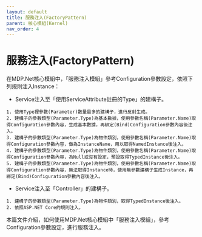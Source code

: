 ```yaml
---
layout: default
title: 服務注入(FactoryPattern)
parent: 核心模組(Kernel)
nav_order: 4
---
```


# 服務注入(FactoryPattern)

在MDP.Net核心模組中，「服務注入模組」參考Configuration參數設定，依照下列規則注入Instance：

- Service注入至「使用ServiceAttribute註冊的Type」的建構子。
```
1. 使用Type裡參數(Parameter)數量最多的建構子，進行反射生成。
2. 建構子的參數類型(Parameter.Type)為基本數據，使用參數名稱(Parameter.Name)取得Configuration參數內容，生成基本數據，再綁定(Bind)Configuration參數內容後注入。
3. 建構子的參數類型(Parameter.Type)為物件類別，使用參數名稱(Parameter.Name)取得Configuration參數內容，做為InstanceName，用以取得NamedInstance後注入。
4. 建構子的參數類型(Parameter.Type)為物件類別，使用參數名稱(Parameter.Name)取得Configuration參數內容，為Null或沒有設定，預設取得TypedInstance後注入。
5. 建構子的參數類型(Parameter.Type)為物件類別，使用參數名稱(Parameter.Name)取得Configuration參數內容，無法取得Instance時，使用無參數建構子生成Instance，再綁定(Bind)Configuration參數內容後注入。
```

- Service注入至「Controller」的建構子。
```
1. 建構子的參數類型(Parameter.Type)為物件類別，取得TypedInstance後注入。
2. 依照ASP.NET Core的規則注入。
```

本篇文件介紹，如何使用MDP.Net核心模組中「服務注入模組」，參考Configuration參數設定，進行服務注入。



